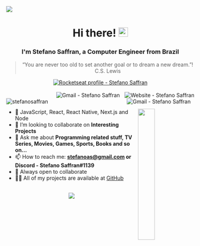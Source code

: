 <img width="auto" src="https://res.cloudinary.com/stefanosaffran/image/upload/v1596557625/ru5sj2goboqrtxl5d8m1.png">

<div align="center">
  <h1>Hi there! <img src="https://media.giphy.com/media/hvRJCLFzcasrR4ia7z/giphy.gif" width="25px"></h1>
</div>

<h3 align="center">
  I'm Stefano Saffran, a Computer Engineer from Brazil
</h3>

<blockquote align="center">“You are never too old to set another goal or to dream a new dream.”! C.S. Lewis</blockquote>

<div align="center">
  <a href="https://app.rocketseat.com.br/me/stefanosaffran" target="_blank" >
    <img alt="Rocketseat profile - Stefano Saffran" src="https://img.shields.io/badge/-StefanoSaffran-%239466FF?style=for-the-badge&logo=data:image/png;base64,iVBORw0KGgoAAAANSUhEUgAAABAAAAAQCAMAAAAoLQ9TAAAALVBMVEVHcExxWsF0XMJzXMJxWcFsUsD///9jRrzY0u6Xh9Gsn9n39fyMecy0qd2bjNJWBT0WAAAABHRSTlMA2Do606wF2QAAAGlJREFUGJVdj1cWwCAIBLEsRU3uf9xobDH8+GZwUYi8i6ucJwrxKE+7D0G9Q4vlYqtmCSjndr4CgCgzlyFgfKfKCVO0LrPKjmiqMxGXkJwNnXskqWG+1oSM+BSwD8f29YLNjvx/OQrn+g99oQSoNmt3PgAAAABJRU5ErkJggg==">
  </a>
</div>
<br>
<a href="https://stefanosaffran.com" target="_blank" >
  <img align="right" alt="Website - Stefano Saffran" src="https://img.shields.io/badge/-Website-222?style=flat-square&link=https://stefanosaffran.com">
</a>

<a href="mailto:stefanoas@gmail.com" target="_blank" >
  <img align="right" style="margin-right: 10px" alt="Gmail - Stefano Saffran" src="https://img.shields.io/badge/-Gmail-c14438?style=social&logo=Gmail&logoColor=c14438&link=mailto:stefanoas@gmail.com&longCache=true">
</a>

<a href="https://linkedin.com/in/stefanosaffran" target="_blank" >
  <img align="right" style="margin-right: 10px" alt="Gmail - Stefano Saffran" src="https://img.shields.io/badge/-Stefano%20Saffran-blue?style=social&logo=Linkedin&logoColor=blue">
</a>

 <img align="left" src="https://komarev.com/ghpvc/?username=stefanosaffran" alt="stefanosaffran" /><br>

<img align="right" style="width: 30%" src="https://github-readme-stats.vercel.app/api?username=stefanosaffran&count_private=true&show_icons=true&hide=issues&theme=dracula" />

- 🚀 JavaScript, React, React Native, Next.js and Node
- 👯 I’m looking to collaborate on **Interesting Projects**
- 💬 Ask me about **Programming related stuff, TV Series, Movies, Games, Sports, Books and so on...**
- 📫 How to reach me: **stefanoas@gmail.com or Discord - Stefano Saffran#1139**
- 🤝 Always open to collaborate
- 👨‍💻 All of my projects are available at [GitHub](https://github.com/StefanoSaffran)

<br>

<div align="center">
   <img  src="https://github-profile-trophy.vercel.app/?username=stefanosaffran&theme=dracula&no-frame=true&margin-w=30&column=6&rank=SSS,SS,S,AAA,AA,A,B,C" />
</div>

